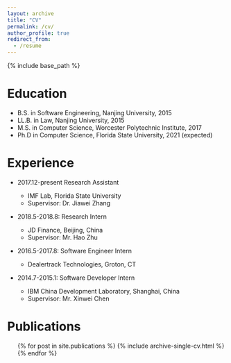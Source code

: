 ```yaml
---
layout: archive
title: "CV"
permalink: /cv/
author_profile: true
redirect_from:
  - /resume
---
```


{% include base_path %}

Education
======
* B.S. in Software Engineering, Nanjing University, 2015
* LL.B. in Law, Nanjing University, 2015
* M.S. in Computer Science, Worcester Polytechnic Institute, 2017
* Ph.D in Computer Science, Florida State University, 2021 (expected)

Experience
======
* 2017.12-present Research Assistant
  * IMF Lab, Florida State University
  * Supervisor: Dr. Jiawei Zhang

* 2018.5-2018.8: Research Intern
  * JD Finance, Beijing, China
  * Supervisor: Mr. Hao Zhu

* 2016.5-2017.8: Software Engineer Intern
  * Dealertrack Technologies, Groton, CT

* 2014.7-2015.1: Software Developer Intern
  * IBM China Development Laboratory, Shanghai, China
  * Supervisor: Mr. Xinwei Chen

Publications
======
  <ul>{% for post in site.publications %}
    {% include archive-single-cv.html %}
  {% endfor %}</ul>

<!--Talks
======
  <ul>{% for post in site.talks %}
    {% include archive-single-talk-cv.html %}
  {% endfor %}</ul>

Teaching
======
  <ul>{% for post in site.teaching %}
    {% include archive-single-cv.html %}
  {% endfor %}</ul>

Service and leadership
======
* Currently signed in to 43 different slack teams
